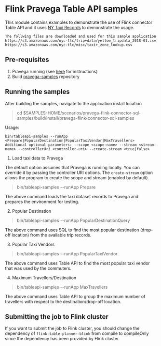 # Flink Pravega Table API samples

This module contains examples to demonstrate the use of Flink connector Table API and it uses [NY Taxi Records](http://www.nyc.gov/html/tlc/html/about/trip_record_data.shtml) to demonstrate the usage.
```
The follwing files are downloaded and used for this sample application
https://s3.amazonaws.com/nyc-tlc/trip+data/yellow_tripdata_2018-01.csv
https://s3.amazonaws.com/nyc-tlc/misc/taxi+_zone_lookup.csv
```

## Pre-requisites
1. Pravega running (see [here](http://pravega.io/docs/latest/getting-started/) for instructions)
2. Build [pravega-samples](https://github.com/pravega/pravega-samples) repository

## Running the samples

After building the samples, navigate to the application install location
> cd $SAMPLES-HOME/scenarios/pravega-flink-connector-sql-samples/build/install/pravega-flink-connector-sql-samples


Usage:

```
bin/tableapi-samples --runApp <Prepare|PopularDestination|PopularTaxiVendor|MaxTravellers> 
Additional optional parameters: --scope <scope-name> --stream <stream-name> --controllerUri <controller-uri> --create-stream <true|false> 
```

1) Load taxi data to Pravega

The default option assumes that Pravega is running locally. You can override it by passing the controller URI options. The `create-stream` option allows the program to create the scope and stream (enabled by default).

> bin/tableapi-samples --runApp Prepare

The above command loads the taxi dataset records to Pravega and prepares the environment for testing.

2) Popular Destination

> bin/tableapi-samples --runApp PopularDestinationQuery

The above command uses SQL to find the most popular destination (drop-off location) from the available trip records.

3) Popular Taxi Vendors

> bin/tableapi-samples --runApp PopularTaxiVendor

The above command uses Table API to find the most popular taxi vendor that was used by the commuters.

4) Maximum Travellers/Destination

> bin/tableapi-samples --runApp MaxTravellers

The above command uses Table API to group the maximum number of travellers with respect to the destination/drop-off location. 

## Submitting the job to Flink cluster

If you want to submit the job to Flink cluster, you should change the dependency of `flink-table-planner-blink` from compile to compileOnly since the dependency has been provided by Flink cluster.
